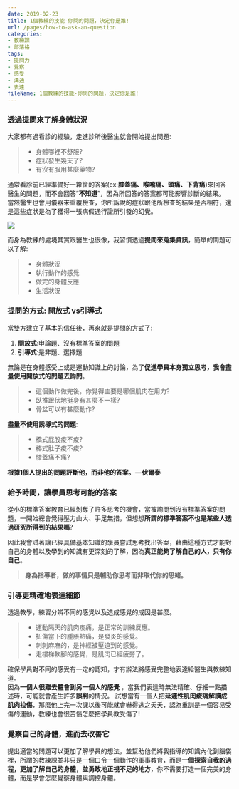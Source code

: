 ```yaml
---
date: 2019-02-23
title: 1個教練的技能-你問的問題，決定你是誰!
url: /pages/how-to-ask-an-question
categories:
- 教練課
- 部落格
tags:
- 提問力
- 覺察
- 感受
- 溝通
- 表達
fileName: 1個教練的技能-你問的問題，決定你是誰!
---
```

### 透過提問來了解身體狀況

大家都有過看診的經驗，走進診所後醫生就會開始提出問題:
>* 身體哪裡不舒服?
>* 症狀發生幾天了?
>* 有沒有服用甚麼藥物?

通常看診前已經準備好一籮筐的答案(ex:**膝蓋痛、喉嚨痛、頭痛、下背痛**)來回答醫生的問題，而不會回答”**不知道**”，因為所回答的答案都可能影響診斷的結果。
當然醫生也會用儀器來重覆檢查，你所訴說的症狀跟他所檢查的結果是否相符，還是這些症狀是為了獲得一張病假通行證所引發的幻覺。

![](https://cdn.jsdelivr.net/gh/xiang0805/blogimage/img/1個教練的技能-你問的問題，決定你是誰!..jpg)

而身為教練的處境其實跟醫生也很像，我習慣透過**提問來蒐集資訊**，簡單的問題可以了解:
>* 身體狀況
>* 執行動作的感覺
>* 做完的身體反應
>* 生活狀況

### 提問的方式: 開放式 vs引導式

當雙方建立了基本的信任後，再來就是提問的方式了:    
1. **開放式**:申論題、沒有標準答案的問題    
2. **引導式**:是非題、選擇題  

無論是在身體感受上或是運動知識上的討論，為了**促進學員本身獨立思考，我會盡量使用開放式的問題去詢問**。    
>* 這個動作做完後，你覺得主要是哪個肌肉在用力?  
>* 臥推跟伏地挺身有甚麼不一樣?  
>* 骨盆可以有甚麼動作?   

**盡量不使用誘導式的問題**:  
>* 橋式屁股痠不痠?
>* 棒式肚子痠不痠?
>* 膝蓋痛不痛?

**根據1個人提出的問題評斷他，而非他的答案。 — 伏爾泰**

### 給予時間，讓學員思考可能的答案

從小的標準答案教育已經剝奪了許多思考的機會，當被詢問到沒有標準答案的問題，一開始總會覺得壓力山大、手足無措，但想想**所謂的標準答案不也是某些人透過研究所得到的結果嗎**?

因此我會試著讓已經具備基本知識的學員嘗試思考找出答案，藉由這種方式才能對自己的身體以及學到的知識有更深刻的了解，因為**真正能夠了解自己的人，只有你自己**。
> **身為指導者，做的事情只是輔助你思考而非取代你的思緒。**

### 引導更精確地表達細節

透過教學，練習分辨不同的感覺以及造成感覺的成因是甚麼。

>* 運動隔天的肌肉痠痛，是正常的訓練反應。  
>* 扭傷當下的腫脹熱痛，是發炎的感覺。  
>* 刺刺麻麻的，是神經被壓迫到的感覺。
>* 走樓梯軟腳的感覺，是肌肉已經疲勞了。  

確保學員對不同的感受有一定的認知，才有辦法將感受完整地表達給醫生與教練知道。  
因為**一個人很難去體會到另一個人的感覺** ，當我們表達時無法精確、仔細一點描述時，可能就會產生許多**誤判**的情況。
試想當有一個人把**延遲性肌肉痠痛解讀成肌肉拉傷**，那麼他上完一次課以後可能就會嚇得逃之夭夭，認為重訓是一個容易受傷的運動，教練也會很苦惱怎麼把學員教受傷了!

### 覺察自己的身體，進而去改善它

提出適當的問題可以更加了解學員的想法，並幫助他們將我指導的知識內化到腦袋裡，所謂的教練課並非只是一個口令一個動作的軍事教育，而是**一個探索自我的過程，更加了解自己的身體，並勇敢地正視不足的地方**，你不需要打造一個完美的身體，而是學會怎麼覺察身體與調控身體。


